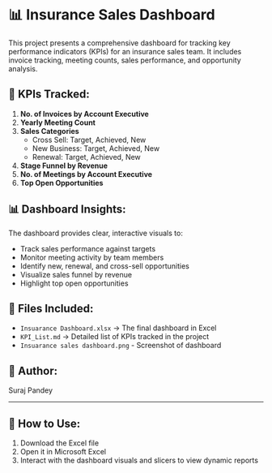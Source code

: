 # 📊 Insurance Sales Dashboard

This project presents a comprehensive dashboard for tracking key performance indicators (KPIs) for an insurance sales team. It includes invoice tracking, meeting counts, sales performance, and opportunity analysis.

## 📑 KPIs Tracked:

1. **No. of Invoices by Account Executive**
2. **Yearly Meeting Count**
3. **Sales Categories**
   - Cross Sell: Target, Achieved, New
   - New Business: Target, Achieved, New
   - Renewal: Target, Achieved, New
4. **Stage Funnel by Revenue**
5. **No. of Meetings by Account Executive**
6. **Top Open Opportunities**

## 📊 Dashboard Insights:

The dashboard provides clear, interactive visuals to:
- Track sales performance against targets
- Monitor meeting activity by team members
- Identify new, renewal, and cross-sell opportunities
- Visualize sales funnel by revenue
- Highlight top open opportunities

## 📁 Files Included:

- `Insuarance Dashboard.xlsx` → The final dashboard in Excel
- `KPI_List.md` → Detailed list of KPIs tracked in the project
- `Insuarance sales dashboard.png` - Screenshot of dashboard

## 📌 Author:
Suraj Pandey

---

## 📌 How to Use:
1. Download the Excel file
2. Open it in Microsoft Excel
3. Interact with the dashboard visuals and slicers to view dynamic reports
